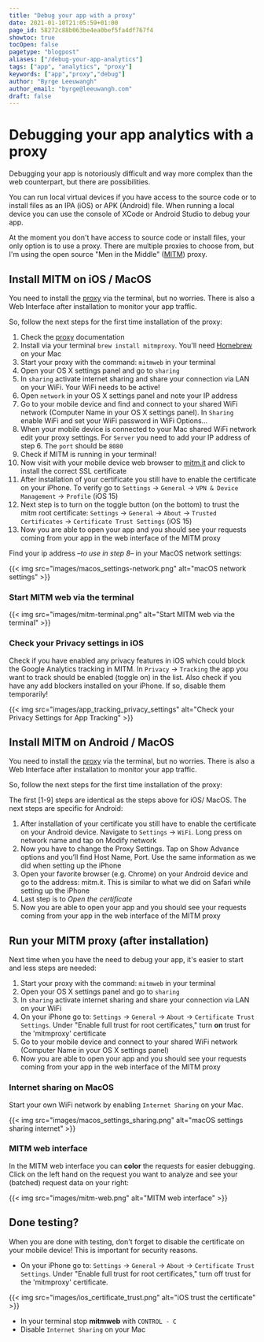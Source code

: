 ```yaml
---
title: "Debug your app with a proxy"
date: 2021-01-10T21:05:59+01:00
page_id: 58272c88b063be4ea0bef5fa4df767f4
showtoc: true
tocOpen: false
pagetype: "blogpost" 
aliases: ["/debug-your-app-analytics"]
tags: ["app", "analytics", "proxy"]
keywords: ["app","proxy","debug"]
author: "Byrge Leeuwangh"
author_email: "byrge@leeuwangh.com"
draft: false
---
```


# Debugging your app analytics with a proxy

Debugging your app is notoriously difficult and way more complex than the web counterpart, but there are possibilities. 

You can run local virtual devices if you have access to the source code or to install files as an IPA (iOS) or APK (Android) file. When running a local device you can use the console of XCode or Android Studio to debug your app.

At the moment you don't have access to source code or install files, your only option is to use a proxy. There are multiple proxies to choose from, but I'm using the open source "Men in the Middle" ([MITM](https://mitmproxy.org/)) proxy.

## Install MITM on iOS / MacOS
You need to install the [proxy](https://mitmproxy.org/) via the terminal, but no worries. There is also a Web Interface after installation to monitor your app traffic.

So, follow the next steps for the first time installation of the proxy:

1. Check the [proxy](https://mitmproxy.org/) documentation
2. Install via your terminal `brew install mitmproxy`. You'll need [Homebrew](https://brew.sh/) on your Mac
3. Start your proxy with the command: `mitmweb` in your terminal
4. Open your OS X settings panel and go to `sharing`
5. In `sharing` activate internet sharing and share your connection via LAN on your WiFi. Your WiFi needs to be active!
6. Open `network` in your OS X settings panel and note your IP address
7. Go to your mobile device and find and connect to your shared WiFi network (Computer Name in your OS X settings panel). In `Sharing` enable WiFi and set your WiFi password in WiFi Options… 
8. When your mobile device is connected to your Mac shared WiFi network edit your proxy settings. For `Server` you need to add your IP address of step 6. The `port` should be `8080`
9. Check if MITM is running in your terminal! 
9. Now visit with your mobile device web browser to [mitm.it](https://mitm.it) and click to install the correct SSL certificate
10. After installation of your certificate you still have to enable the certificate on your iPhone. To verify go to `Settings` → `General` → `VPN & Device Management` → `Profile` (iOS 15)
11. Next step is to turn on the toggle button (on the bottom) to trust the mitm root certificate: `Settings` → `General` → `About` → `Trusted Certificates` → `Certificate Trust Settings` (iOS 15) 
12. Now you are able to open your app and you should see your requests coming from your app in the web interface of the MITM proxy

  
Find your ip address –_to use in step 8_– in your MacOS network settings:  

{{< img src="images/macos_settings-network.png" alt="macOS network settings" >}}


### Start MITM web via the terminal  

{{< img src="images/mitm-terminal.png" alt="Start MITM web via the terminal" >}}

### Check your Privacy settings in iOS
Check if you have enabled any privacy features in iOS which could block the Google Analytics tracking in MITM. In `Privacy` → `Tracking` the app you want to track should be enabled (toggle on) in the list. Also check if you have any add blockers installed on your iPhone. If so, disable them temporarily!

{{< img src="images/app_tracking_privacy_settings" alt="Check your Privacy Settings for App Tracking" >}}

## Install MITM on Android / MacOS
You need to install the [proxy](https://mitmproxy.org/) via the terminal, but no worries. There is also a Web Interface after installation to monitor your app traffic.

So, follow the next steps for the first time installation of the proxy:

The first [1-9] steps are identical as the steps above for iOS/ MacOS. The next steps are specific for Android:

1. After installation of your certificate you still have to enable the certificate on your Android device. Navigate to `Settings` → `WiFi`. Long press on network name and tap on Modify network
1. Now you have to change the Proxy Settings. Tap on Show Advance options and you’ll find Host Name, Port. Use the same information as we did when setting up the iPhone
1. Open your favorite browser (e.g. Chrome) on your Android device and go to the address:  mitm.it. This is similar to what we did on Safari while setting up the iPhone
1. Last step is to _Open the certificate_
1. Now you are able to open your app and you should see your requests coming from your app in the web interface of the MITM proxy

## Run your MITM proxy (after installation)
Next time when you have the need to debug your app, it's easier to start and less steps are needed:

1. Start your proxy with the command: `mitmweb` in your terminal
1. Open your OS X settings panel and go to `sharing`
1. In `sharing` activate internet sharing and share your connection via LAN on your WiFi
1. On your iPhone go to: `Settings` →  `General` →  `About` → `Certificate Trust Settings`. Under "Enable full trust for root certificates," turn __on__ trust for the 'mitmproxy' certificate
1. Go to your mobile device and connect to your shared WiFi network (Computer Name in your OS X settings panel)
1. Now you are able to open your app and you should see your requests coming from your app in the web interface of the MITM proxy

### Internet sharing on MacOS
Start your own WiFi network by enabling `Internet Sharing` on your Mac.  

{{< img src="images/macos_settings_sharing.png" alt="macOS settings sharing internet" >}}

### MITM web interface
In the MITM web interface you can **color** the requests for easier debugging. Click on the left hand on the request you want to analyze and see your (batched) request data on your right:

{{< img src="images/mitm-web.png" alt="MITM web interface" >}}

## Done testing?
When you are done with testing, don't forget to disable the certificate on your mobile device! This is important for security reasons.

* On your iPhone go to: `Settings` →  `General` →  `About` → `Certificate Trust Settings`. Under "Enable full trust for root certificates," turn off trust for the 'mitmproxy' certificate.  

{{< img src="images/ios_certificate_trust.png" alt="iOS trust the certificate" >}}

* In your terminal stop **mitmweb** with `CONTROL - C`
* Disable `Internet Sharing` on your Mac